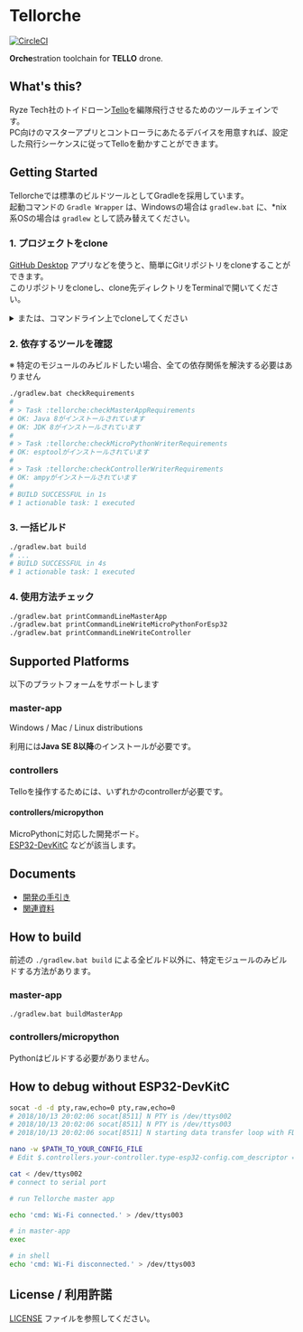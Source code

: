 # Tellorche

[![CircleCI](https://circleci.com/gh/S64/tellorche.svg?style=svg&circle-token=4ad500a05a550e4c8f15a1b015f109fc6a027f88)](https://circleci.com/gh/S64/tellorche)

**Orche**stration toolchain for **TELLO** drone.

## What's this?

Ryze Tech社のトイドローン[Tello](https://amzn.to/2yz09m5)を編隊飛行させるためのツールチェインです。  
PC向けのマスターアプリとコントローラにあたるデバイスを用意すれば、設定した飛行シーケンスに従ってTelloを動かすことができます。

## Getting Started

Tellorcheでは標準のビルドツールとしてGradleを採用しています。  
起動コマンドの `Gradle Wrapper` は、Windowsの場合は `gradlew.bat` に、\*nix系OSの場合は `gradlew` として読み替えてください。

### 1. プロジェクトをclone

[GitHub Desktop](https://desktop.github.com/) アプリなどを使うと、簡単にGitリポジトリをcloneすることができます。  
このリポジトリをcloneし、clone先ディレクトリをTerminalで開いてください。

<details>

<summary>または、コマンドライン上でcloneしてください</summary>

```sh
cd ~/Documents # プロジェクトを設置したいディレクトリ
git clone git@github.com:S64/tellorche.git
cd tellorche
```

</details>

### 2. 依存するツールを確認

※ 特定のモジュールのみビルドしたい場合、全ての依存関係を解決する必要はありません

```sh
./gradlew.bat checkRequirements
# 
# > Task :tellorche:checkMasterAppRequirements
# OK: Java 8がインストールされています
# OK: JDK 8がインストールされています
# 
# > Task :tellorche:checkMicroPythonWriterRequirements
# OK: esptoolがインストールされています
# 
# > Task :tellorche:checkControllerWriterRequirements
# OK: ampyがインストールされています
# 
# BUILD SUCCESSFUL in 1s
# 1 actionable task: 1 executed
```

### 3. 一括ビルド

```sh
./gradlew.bat build
# ...
# BUILD SUCCESSFUL in 4s
# 1 actionable task: 1 executed
```

### 4. 使用方法チェック

```sh
./gradlew.bat printCommandLineMasterApp
./gradlew.bat printCommandLineWriteMicroPythonForEsp32
./gradlew.bat printCommandLineWriteController
```

## Supported Platforms

以下のプラットフォームをサポートします

### master-app

Windows / Mac / Linux distributions

利用には**Java SE 8以降**のインストールが必要です。

### controllers

Telloを操作するためには、いずれかのcontrollerが必要です。

#### controllers/micropython

MicroPythonに対応した開発ボード。  
[ESP32-DevKitC](https://amzn.to/2OZk3B0) などが該当します。

## Documents

- [開発の手引き](docs/development-tutorial.md)
- [関連資料](docs/useful-docs.md)

## How to build

前述の `./gradlew.bat build` による全ビルド以外に、特定モジュールのみビルドする方法があります。

### master-app

```sh
./gradlew.bat buildMasterApp
```

### controllers/micropython

Pythonはビルドする必要がありません。

## How to debug **without ESP32-DevKitC**

```sh
socat -d -d pty,raw,echo=0 pty,raw,echo=0
# 2018/10/13 20:02:06 socat[8511] N PTY is /dev/ttys002
# 2018/10/13 20:02:06 socat[8511] N PTY is /dev/ttys003
# 2018/10/13 20:02:06 socat[8511] N starting data transfer loop with FDs [5,5] and [7,7]

nano -w $PATH_TO_YOUR_CONFIG_FILE
# Edit $.controllers.your-controller.type-esp32-config.com_descriptor = ${socat tty (e.g. /dev/ttys002)}

cat < /dev/ttys002
# connect to serial port

# run Tellorche master app

echo 'cmd: Wi-Fi connected.' > /dev/ttys003

# in master-app
exec

# in shell
echo 'cmd: Wi-Fi disconnected.' > /dev/ttys003
```

## License / 利用許諾

[LICENSE](./LICENSE) ファイルを参照してください。
